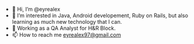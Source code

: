 - 👋 Hi, I’m @eyrealex
- 👀 I’m interested in Java, Android developement, Ruby on Rails, but also learning as much new technology that I can.
- 🌱 Working as a QA Analyst for H&R Block.
- 📫 How to reach me eyrealex97@gmail.com

<!---
eyrealex/eyrealex is a ✨ special ✨ repository because its `README.md` (this file) appears on your GitHub profile.
You can click the Preview link to take a look at your changes.
--->
